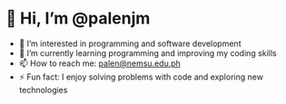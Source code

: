 # 👋 Hi, I’m @palenjm  

- 👀 I’m interested in programming and software development  
- 🌱 I’m currently learning programming and improving my coding skills  
- 📫 How to reach me: palen@nemsu.edu.ph
- ⚡ Fun fact: I enjoy solving problems with code and exploring new technologies 

<!---
palenjm/palenjm is a ✨ special ✨ repository because its `README.md` (this file) appears on your GitHub profile.
You can click the Preview link to take a look at your changes.
--->
